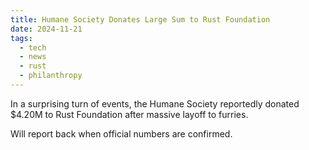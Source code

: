 ```yaml
---
title: Humane Society Donates Large Sum to Rust Foundation
date: 2024-11-21
tags:
  - tech
  - news
  - rust
  - philanthropy
---
```


In a surprising turn of events, the Humane Society reportedly donated $4.20M to Rust Foundation after massive layoff to furries.

Will report back when official numbers are confirmed.
